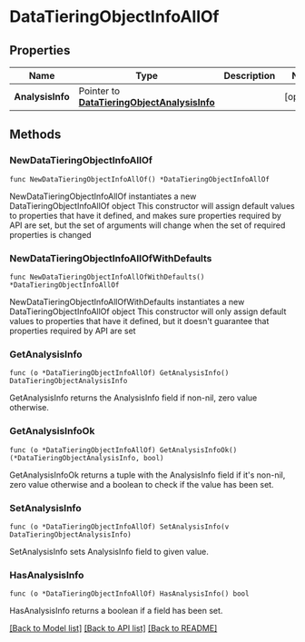 # DataTieringObjectInfoAllOf

## Properties

Name | Type | Description | Notes
------------ | ------------- | ------------- | -------------
**AnalysisInfo** | Pointer to [**DataTieringObjectAnalysisInfo**](DataTieringObjectAnalysisInfo.md) |  | [optional] 

## Methods

### NewDataTieringObjectInfoAllOf

`func NewDataTieringObjectInfoAllOf() *DataTieringObjectInfoAllOf`

NewDataTieringObjectInfoAllOf instantiates a new DataTieringObjectInfoAllOf object
This constructor will assign default values to properties that have it defined,
and makes sure properties required by API are set, but the set of arguments
will change when the set of required properties is changed

### NewDataTieringObjectInfoAllOfWithDefaults

`func NewDataTieringObjectInfoAllOfWithDefaults() *DataTieringObjectInfoAllOf`

NewDataTieringObjectInfoAllOfWithDefaults instantiates a new DataTieringObjectInfoAllOf object
This constructor will only assign default values to properties that have it defined,
but it doesn't guarantee that properties required by API are set

### GetAnalysisInfo

`func (o *DataTieringObjectInfoAllOf) GetAnalysisInfo() DataTieringObjectAnalysisInfo`

GetAnalysisInfo returns the AnalysisInfo field if non-nil, zero value otherwise.

### GetAnalysisInfoOk

`func (o *DataTieringObjectInfoAllOf) GetAnalysisInfoOk() (*DataTieringObjectAnalysisInfo, bool)`

GetAnalysisInfoOk returns a tuple with the AnalysisInfo field if it's non-nil, zero value otherwise
and a boolean to check if the value has been set.

### SetAnalysisInfo

`func (o *DataTieringObjectInfoAllOf) SetAnalysisInfo(v DataTieringObjectAnalysisInfo)`

SetAnalysisInfo sets AnalysisInfo field to given value.

### HasAnalysisInfo

`func (o *DataTieringObjectInfoAllOf) HasAnalysisInfo() bool`

HasAnalysisInfo returns a boolean if a field has been set.


[[Back to Model list]](../README.md#documentation-for-models) [[Back to API list]](../README.md#documentation-for-api-endpoints) [[Back to README]](../README.md)


